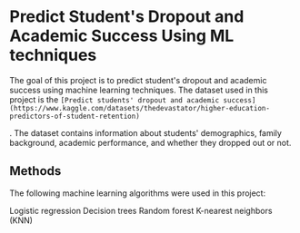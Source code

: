 # Predict Student's Dropout and Academic Success Using ML techniques

The goal of this project is to predict student's dropout and academic success using machine learning techniques. The dataset used in this project is the `[Predict students' dropout and academic success](https://www.kaggle.com/datasets/thedevastator/higher-education-predictors-of-student-retention)`

. The dataset contains information about students' demographics, family background, academic performance, and whether they dropped out or not.

## Methods
The following machine learning algorithms were used in this project:

Logistic regression
Decision trees
Random forest
K-nearest neighbors (KNN)
